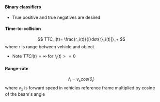 #### Binary classifiers
- True positive and true negatives are desired

#### Time-to-collision
$$
						TTC_i(t)= \frac{r_i(t)}{[\dot{r}_i(t)]}_+ 
$$
where r is range between vehicle and object 
- Note $TTCi(t)=\infty$  for $\dot{r}_i(t)>=0$ 

#### Range-rate
$$\dot{r}_i=v_{x}cos(\theta_{i})$$
where $v_x$ is forward speed in vehicles reference frame multiplied by cosine of the beam's angle 




